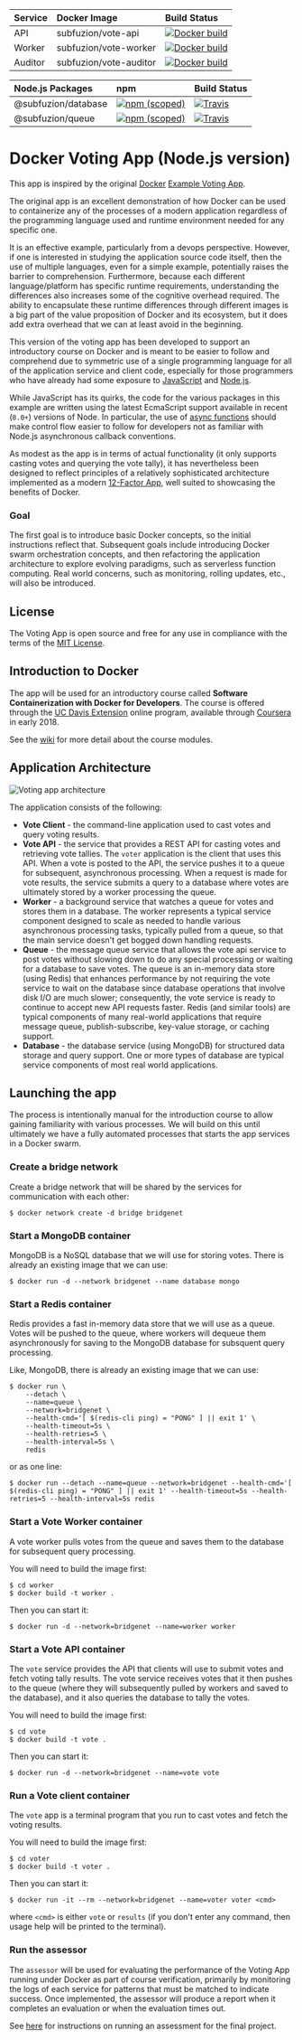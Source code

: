 | Service  | Docker Image           | Build Status |
|:---------|:-----------------------|:-------------|
| API      | subfuzion/vote-api     | [![Docker build](https://img.shields.io/docker/build/subfuzion/vote-api.svg)](https://hub.docker.com/r/subfuzion/vote-api/)
| Worker   | subfuzion/vote-worker  | [![Docker build](https://img.shields.io/docker/build/subfuzion/vote-worker.svg)](https://hub.docker.com/r/subfuzion/vote-worker/)
| Auditor  | subfuzion/vote-auditor | [![Docker build](https://img.shields.io/docker/build/subfuzion/vote-auditor.svg)](https://hub.docker.com/r/subfuzion/vote-auditor/)

| Node.js Packages    | npm                    | Build Status |
|:--------------------|:-----------------------|:------------ |
| @subfuzion/database | [![npm (scoped)](https://img.shields.io/npm/v/@subfuzion/database.svg)](@subfuzion/database) | [![Travis](https://img.shields.io/travis/subfuzion/docker-voting-app-nodejs.svg)](https://travis-ci.org/subfuzion/docker-voting-app-nodejs)
| @subfuzion/queue    | [![npm (scoped)](https://img.shields.io/npm/v/@subfuzion/queue.svg)](@subfuzion/queue) | [![Travis](https://img.shields.io/travis/subfuzion/docker-voting-app-nodejs.svg)](https://travis-ci.org/subfuzion/docker-voting-app-nodejs)

# Docker Voting App (Node.js version)

This app is inspired by the original [Docker](https://docker.com) [Example Voting App](https://github.com/dockersamples/example-voting-app).

The original app is an excellent demonstration of how Docker can be used to containerize any of the
processes of a modern application regardless of the programming language used and runtime environment
needed for any specific one.

It is an effective example, particularly from a devops perspective. However, if one is interested in
studying the application source code itself, then the use of multiple languages, even for a simple example,
potentially raises the barrier to comprehension. Furthermore, because each different language/platform has specific
runtime requirements, understanding the differences also increases some of the cognitive overhead required. The ability
to encapsulate these runtime differences through different images is a big part of the value proposition of Docker
and its ecosystem, but it does add extra overhead that we can at least avoid in the beginning.  

This version of the voting app has been developed to support an introductory course on Docker and is
meant to be easier to follow and comprehend due to symmetric use of a single programming language for
all of the application service and client code, especially for those programmers who have already had
some exposure to [JavaScript](https://www.javascript.com/) and [Node.js](https://nodejs.org/).

While JavaScript has its quirks, the code for the various packages in this example are written using
the latest EcmaScript support available in recent (`8.0+`) versions of Node. In particular, the use of
[async functions](https://developer.mozilla.org/en-US/docs/Web/JavaScript/Reference/Statements/async_function)
should make control flow easier to follow for developers not as familiar with Node.js asynchronous callback
conventions.

As modest as the app is in terms of actual functionality (it only supports casting votes and querying
the vote tally), it has nevertheless been designed to reflect principles of a relatively
sophisticated architecture implemented as a modern [12-Factor App](https://12factor.net/),
well suited to showcasing the benefits of Docker.

### Goal

The first goal is to introduce basic Docker concepts, so the initial instructions reflect that. Subsequent goals include introducing Docker swarm orchestration concepts, and then refactoring the application architecture to explore evolving paradigms, such as serverless function computing. Real world concerns, such as monitoring, rolling updates, etc., will also be introduced.

## License

The Voting App is open source and free for any use in compliance with the terms of the
[MIT License](https://github.com/subfuzion/example-voting-app-nodejs/blob/master/LICENSE).

## Introduction to Docker

The app will be used for an introductory course called **Software Containerization with Docker for Developers**.
The course is offered through the
[UC Davis Extension](https://extension.ucdavis.edu/online-learning) online program,
available through [Coursera](https://www.coursera.org/) in early 2018.

See the [wiki](https://github.com/subfuzion/docker-ucdavis-coursera/wiki) for more detail about the course modules.

## Application Architecture

![Voting app architecture](https://raw.githubusercontent.com/subfuzion/docker-ucdavis-coursera/master/images/voting-app-arch-1.png)

The application consists of the following:

 * **Vote Client** - the command-line application used to cast votes and query voting results.
 * **Vote API** - the service that provides a REST API for casting votes and
   retrieving vote tallies. The `voter` application is the client that uses
   this API. When a vote is posted to the API, the service pushes it to a queue
   for subsequent, asynchronous processing. When a request is made for vote
   results, the service submits a query to a database where votes are ultimately
   stored by a worker processing the queue.
 * **Worker** - a background service that watches a queue for votes and stores
   them in a database. The worker represents a typical service component designed
   to scale as needed to handle various asynchronous processing tasks, typically pulled from a queue,
   so that the main service doesn't get bogged down handling requests.
 * **Queue** - the message queue service that allows the vote api service to post votes without
   slowing down to do any special processing or waiting for a database to save
   votes. The queue is an in-memory data store (using Redis) that enhances performance
   by not requiring the vote service to wait on the database since database operations
   that involve disk I/O are much slower; consequently, the vote service is ready
   to continue to accept new API requests faster. Redis (and similar tools) are
   typical components of many real-world applications that require message queue,
   publish-subscribe, key-value storage, or caching support.
 * **Database** - the database service (using MongoDB) for structured data storage and query
   support. One or more types of database are typical service components of most
   real world applications.


## Launching the app

The process is intentionally manual for the introduction course to allow gaining
familiarity with various processes. We will build on this until ultimately we have
a fully automated processes that starts the app services in a Docker swarm.

### Create a bridge network

Create a bridge network that will be shared by the services for communication with
each other:

    $ docker network create -d bridge bridgenet

### Start a MongoDB container

MongoDB is a NoSQL database that we will use for storing votes. There is already
an existing image that we can use:

    $ docker run -d --network bridgenet --name database mongo

### Start a Redis container

Redis provides a fast in-memory data store that we will use as a queue. Votes will
be pushed to the queue, where workers will dequeue them asynchronously for saving
to the MongoDB database for subsquent query processing.

Like, MongoDB, there is already an existing image that we can use:

    $ docker run \
        --detach \
        --name=queue \
        --network=bridgenet \
        --health-cmd='[ $(redis-cli ping) = "PONG" ] || exit 1' \
        --health-timeout=5s \
        --health-retries=5 \
        --health-interval=5s \
        redis

or as one line:

    $ docker run --detach --name=queue --network=bridgenet --health-cmd='[ $(redis-cli ping) = "PONG" ] || exit 1' --health-timeout=5s --health-retries=5 --health-interval=5s redis

### Start a Vote Worker container

A vote worker pulls votes from the queue and saves them to the database for
subsequent query processing.

You will need to build the image first:

    $ cd worker
    $ docker build -t worker .

Then you can start it:

    $ docker run -d --network=bridgenet --name=worker worker
    
### Start a Vote API container 

The `vote` service provides the API that clients will use to submit votes and fetch
voting tally results. The vote service receives votes that it then pushes to the
queue (where they will subsequently pulled by workers and saved to the database),
and it also queries the database to tally the votes. 

You will need to build the image first:

    $ cd vote
    $ docker build -t vote .

Then you can start it:

    $ docker run -d --network=bridgenet --name=vote vote

### Run a Vote client container

The `vote` app is a terminal program that you run to cast votes and fetch the
voting results.

You will need to build the image first:

    $ cd voter
    $ docker build -t voter .

Then you can start it:

    $ docker run -it --rm --network=bridgenet --name=voter voter <cmd>

where `<cmd>` is either `vote` or `results` (if you don't enter any command,
then usage help will be printed to the terminal).

### Run the assessor

The `assessor` will be used for evaluating the performance of the Voting App
running under Docker as part of course verification, primarily by monitoring
the logs of each service for patterns that must be matched to indicate success.
Once implemented, the assessor will produce a report when it completes an
evaluation or when the evaluation times out. 

See [here](https://github.com/subfuzion/example-voting-app-nodejs/wiki#final-project)
for instructions on running an assessment for the final project.

